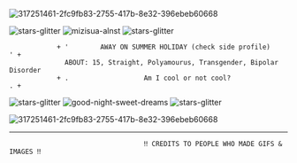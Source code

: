 ![317251461-2fc9fb83-2755-417b-8e32-396ebeb60668](https://github.com/user-attachments/assets/ee700e0b-66da-43c6-916e-a96e6eb472af)


![stars-glitter](https://github.com/user-attachments/assets/70420060-23ed-4fe2-827b-42840455f4d9) ![mizisua-alnst](https://github.com/user-attachments/assets/115375eb-857b-4cdf-96a0-2cae8886540d) ![stars-glitter](https://github.com/user-attachments/assets/70420060-23ed-4fe2-827b-42840455f4d9)
           
                + '        AWAY ON SUMMER HOLIDAY (check side profile)          ' + 
                  ABOUT: 15, Straight, Polyamourus, Transgender, Bipolar Disorder
                + .                   Am I cool or not cool?                    . +

![stars-glitter](https://github.com/user-attachments/assets/70420060-23ed-4fe2-827b-42840455f4d9)
 ![good-night-sweet-dreams](https://github.com/user-attachments/assets/44e9aada-b1a4-4d01-923a-cec1391eb808) ![stars-glitter](https://github.com/user-attachments/assets/70420060-23ed-4fe2-827b-42840455f4d9)


![317251461-2fc9fb83-2755-417b-8e32-396ebeb60668](https://github.com/user-attachments/assets/ee700e0b-66da-43c6-916e-a96e6eb472af)


___________________________________________________________________________________________________________________

                                      ‼ CREDITS TO PEOPLE WHO MADE GIFS & IMAGES ‼
<!---
alnstfan/alnstfan is a ✨ special ✨ repository because its `README.md` (this file) appears on your GitHub profile.
You can click the Preview link to take a look at your changes.
--->

